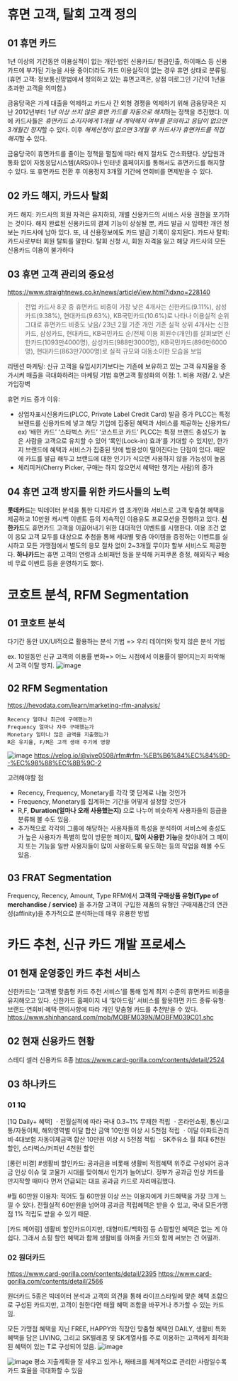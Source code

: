 # 휴면 고객, 탈회 고객 정의

## 01 휴면 카드
1년 이상의 기간동안 이용실적이 없는 개인·법인 신용카드/ 현금인출, 하이패스 등 신용카드에 부가된 기능을 사용 중이더라도 카드 이용실적이 없는 경우 휴면 상태로 분류됨.
(휴면 고객: 정보통신망법에서 정의하고 있는 휴면고객은, 상점 미로그인 기간이 1년을 초과한 고객을 의미함.)

금융당국은 가계 대출을 억제하고 카드사 간 외형 경쟁을 억제하기 위해 금융당국은 지난 2012년부터 *1년 이상 쓰지 않은 휴면 카드를 자동으로 해지*하는 정책을 추진했다. 이에 카드사들은 *휴면카드 소지자에게 1개월 내 계약해지 여부를 문의하고 응답이 없으면 3개월간 정지*할 수 있다. 이후 *해제신청이 없으면 3개월 후 카드사가 휴면카드를 직접 해지*할 수 있다.

금융당국이 휴면카드를 줄이는 정책을 펼침에 따라 해지 절차도 간소화됐다. 상담원과 통화 없이 자동응답시스템(ARS)이나 인터넷 홈페이지를 통해서도 휴면카드를 해지할 수 있다. 또 휴면카드 전환 후 이용정지 3개월 기간에 연회비를 면제받을 수 있다.


## 02 카드 해지, 카드사 탈회
카드 해지: 카드사의 회원 자격은 유지하되, 개별 신용카드의 서비스 사용 권한을 포기하는 것이다. 해지 완료된 신용카드의 결제 기능이 상실될 뿐, 카드 발급 시 입력한 개인 정보는 카드사에 남아 있다. 또, 내 신용정보에도 카드 발급 기록이 유지된다.
카드사 탈회: 카드사로부터 회원 탈퇴를 말한다. 탈회 신청 시, 회원 자격을 잃고 해당 카드사의 모든 신용카드 이용이 불가하다


## 03 휴면 고객 관리의 중요성
https://www.straightnews.co.kr/news/articleView.html?idxno=228140
> 전업 카드사 8곳 중 휴면카드 비중이 가장 낮은 4개사는 신한카드(9.11%), 삼성카드(9.38%), 현대카드(9.63%), KB국민카드(10.6%)로 나타나 이용실적 순위 그대로 휴면카드 비중도 낮음/ 23년 2월 기준 개인 기준 실적 상위 4개사는 신한카드, 삼성카드, 현대카드, KB국민카드 순/전체 이용 회원수(개인)를 살펴보면 신한카드(1093만4000명), 삼성카드(988만3000명), KB국민카드(896만6000명), 현대카드(863만7000명)로 실적 규모와 대동소이한 모습을 보임

리텐션 마케팅: 신규 고객을 유입시키기보다는 기존에 보유하고 있는 고객 유지율을 증가시켜 매출을 극대화하려는 마케팅 기법
휴면고객 활성화의 이점: 1. 비용 저렴/ 2. 낮은 가입장벽 

휴면 카드 증가 이유:
- 상업자표시신용카드(PLCC, Private Label Credit Card) 발급 증가
  PLCC는 특정 브랜드를 신용카드에 넣고 해당 기업에 집중된 혜택과 서비스를 제공하는 신용카드/ ex) ‘배민 카드’ ‘스타벅스 카드’ ‘코스트코 카드’
PLCC는 특정 브랜드 충성도가 높은 사람을 고객으로 유치할 수 있어 ‘록인(Lock-in) 효과’를 기대할 수 있지만, 한가지 브랜드에 혜택과 서비스가 집중된 탓에 범용성이 떨어진다는 단점이 있다. 때문에 카드를 발급 해두고 브랜드에 대한 인기가 식으면 사용하지 않을 가능성이 높음
- 체리피커(Cherry Picker, 구매는 하지 않으면서 혜택만 챙기는 사람)의 증가

## 04 휴면 고객 방지를 위한 카드사들의 노력

**롯데카드**는 빅데이터 분석을 통한 디지로카 앱 초개인화 서비스로 고객 맞춤형 혜택을 제공하고 10만원 캐시백 이벤트 등의 지속적인 이용유도 프로모션을 진행하고 있다.
**신한카드**도 휴면카드 고객을 이끌어내기 위한 대대적인 이벤트를 시행한다. 이용 조건 없이 응모 고객 모두를 대상으로 추첨을 통해 세대별 맞춤 아이템을 증정하는 이벤트를 실시하고 모든 가맹점에서 별도의 응모 절차 없이 2~3개월 무이자 할부 서비스도 제공한다.
**하나카드**는 휴면 고객의 연령과 소비패턴 등을 분석해 커피쿠폰 증정, 해외직구 배송비 무료 이벤트 등을 운영하기도 했다.


# 코호트 분석, RFM Segmentation
## 01 코호트 분석
  다기간 동안 UX/UI적으로 활용하는 분석 기법 => 우리 데이터와 맞지 않은 분석 기법
   
   ex. 10일동안 신규 고객의 이용률 변화=> 어느 시점에서 이용률이 떨어지는지 파악해서 고객 이탈 방지.
   ![image](https://github.com/Dinoryong/HANACARD/assets/132030814/afddaea3-5115-465d-9bed-c5d8db7b8cd3)

## 02 RFM Segmentation
https://hevodata.com/learn/marketing-rfm-analysis/

    Recency	얼마나 최근에 구매했는가
    Frequency 얼마나 자주 구매했는가
    Monetary 얼마나 많은 금액을 지출했는가
    R은 유지율, F/M은 고객 생애 주기에 영향
![image](https://github.com/Dinoryong/HANACARD/assets/132030814/4356612c-5b71-42d1-9c76-ab0d21056d5b)
https://velog.io/@vive0508/rfm#rfm-%EB%B6%84%EC%84%9D--%EC%98%88%EC%8B%9C-2


고려해야할 점
- Recency, Frequency, Monetary를 각각 몇 단계로 나눌 것인가
- Frequency, Monetary를 집계하는 기간을 어떻게 설정할 것인가
- R,F, **Duration(얼마나 오래 사용했는지)** 으로 나누어 비슷하게 사용자들의 등급을 분류해 볼 수도 있음.
-  추가적으로 각각의 그룹에 해당하는 사용자들의 특성을 분석하여 서비스에 충성도가 높은 사용자가 특별히 많이 방문한 페이지, **많이 사용한 기능**을 찾아내어 그 페이지 또는 기능을 일반 사용자들이 많이 사용하도록 유도하는 등의 작업을 해볼 수도 있음.

## 03 FRAT Segmentation
Frequency, Recency, Amount, Type
RFM에서 **고객의 구매상품 유형(Type of merchandise / service)** 을 추가함 고객이 구입한 제품의 유형인 구매제품간의 연관성(affinity)을 추가적으로 분석하는데 매우 유용한 방법

# 카드 추천, 신규 카드 개발 프로세스
## 01 현재 운영중인 카드 추천 서비스
신한카드는 ‘고객별 맞춤형 카드 추천 서비스’를 통해 업계 최저 수준의 휴면카드 비중을 유지해오고 있다. 신한카드 홈페이지 내 ‘찾아드림’ 서비스를 활용하면 카드 종류·유형·브랜드·연회비·혜택·편의사항에 따라 개인 맞춤형 카드를 추천받을 수 있다.
https://www.shinhancard.com/mob/MOBFM039N/MOBFM039C01.shc

## 02 현재 신용카드 현황
스테디 셀러 신용카드 8종
https://www.card-gorilla.com/contents/detail/2524

## 03 하나카드
### 01 1Q
[1Q Daily+ 혜택]
ㆍ전월실적에 따라 국내 0.3~1% 무제한 적립
ㆍ온라인쇼핑, 통신/교통/자동이체, 해외영역별 이달 합산 금액 10만원 이상 시 5천점 적립
ㆍ이달 아파트관리비·4대보험 자동이체금액 합산 10만원 이상 시 5천점 적립
ㆍSK주유소 월 최대 6천원 할인, 스타벅스/커피빈 4천원 할인

[롱런 비결]
#생활비 할인카드: 공과금을 비롯해 생활비 적립혜택 위주로 구성되어 공과금 인상 이슈 및 고물가 시대를 맞이해서 인기가 늘어났다. 정부가 공과금 인상 카드를 만지작할 때마다 먼저 언급되는 대표 공과금 카드로 자리매김했다.

#월 60만원 이용자: 적어도 월 60만원 이상 쓰는 이용자에게 카드혜택을 가장 크게 느낄 수 있다. 전월실적 60만원을 넘어야 공과금 적립혜택은 받을 수 있고, 국내 모든가맹점 1% 적립도 받을 수 있기 때문.

[카드 페어링]
생활비 할인카드이지만, 대형마트/백화점 등 쇼핑할인 혜택은 없는 게 아쉽다. 그래서 쇼핑 할인 혜택과 함께 생활비를 아껴줄 카드와 함께 써보는 건 어떨까.
### 02 원더카드
https://www.card-gorilla.com/contents/detail/2395
https://www.card-gorilla.com/contents/detail/2566

원더카드 5종은 빅데이터 분석과 고객의 의견을 통해 라이프스타일에 맞춘 혜택 조합으로 구성된 카드지만, 고객이 원한다면 매월 혜택 조합을 바꾸거나 추가할 수 있는 카드임.

모든 가맹점 혜택을 지닌 FREE, HAPPY와 직장인 맞춤형 혜택인 DAILY, 생활비 특화 혜택을 담은 LIVING, 그리고 SK텔레콤 및 SK계열사를 주로 이용하는 고객에게 최적화된 혜택이 있는 T로 구성되어 있음.
![image](https://github.com/Dinoryong/HANACARD/assets/132030814/a8086b22-f2df-4125-9602-82d08fe5cb83)

![image](https://github.com/Dinoryong/HANACARD/assets/132030814/43434f6f-a073-4d63-ba87-bf9838c1f724)
평소 지출계획을 잘 세우고 있거나, 재테크를 체계적으로 관리한 사람일수록 카드 효율을 극대화할 수 있음

